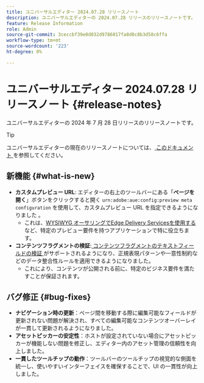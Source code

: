 ```yaml
---
title: ユニバーサルエディター 2024.07.28 リリースノート
description: ユニバーサルエディターの 2024.07.28 リリースのリリースノートです。
feature: Release Information
role: Admin
source-git-commit: 3ceccbf39e0d032d9786017fa0d0c8b3d58c6ffa
workflow-type: tm+mt
source-wordcount: '223'
ht-degree: 0%

---
```



# ユニバーサルエディター 2024.07.28 リリースノート {#release-notes}

ユニバーサルエディターの 2024 年 7 月 28 日リリースのリリースノートです。

>[!TIP]
>
>ユニバーサルエディターの現在のリリースノートについては、[ このドキュメント ](/help/release-notes/universal-editor/current.md) を参照してください。

## 新機能 {#what-is-new}

* **カスタムプレビュー URL**: エディターの右上のツールバーにある「**ページを開く**」ボタンをクリックすると開く `urn:adobe:aue:config:preview meta configuration` を使用して、カスタムプレビュー URL を指定できるようになりました [](/help/sites-cloud/authoring/universal-editor/navigation.md#universal-editor-toolbar)。
   * これは、[WYSIWYG オーサリングでEdge Delivery Servicesを使用する ](/help/edge/wysiwyg-authoring/authoring.md) など、特定のプレビュー要件を持つアプリケーションで特に役立ちます。
* **コンテンツフラグメントの検証**:[ コンテンツフラグメントのテキストフィールドの検証 ](/help/assets/content-fragments/content-fragments-models.md#validation) がサポートされるようになり、正規表現パターンや一意性制約などのデータ整合性ルールを適用できるようになりました。
   * これにより、コンテンツが公開される前に、特定のビジネス要件を満たすことが保証されます。

## バグ修正 {#bug-fixes}

* **ナビゲーション時の更新**：ページ間を移動する際に編集可能なフィールドが更新されない問題が解決され、すべての編集可能なコンテンツオーバーレイが一貫して更新されるようになりました。
* **アセットピッカーの安定性**：ホストが設定されていない場合にアセットピッカーが機能しない問題を修正し、エディター内のアセット管理の信頼性を向上しました。
* **一貫したツールチップの動作**：ツールバーのツールチップの視覚的な側面を統一し、使いやすいインターフェイスを確保することで、UI の一貫性が向上しました。
